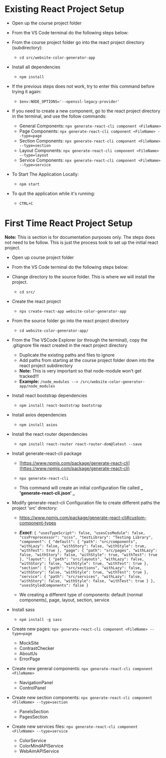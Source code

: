 # Existing React Project Setup

-   Open up the course project folder

-   From the VS Code terminal do the following steps below:

-   From the course project folder go into the react project directory (subdirectory):

    -   `cd src/website-color-generator-app`

-   Install all dependencies

    -   `npm install`

-   If the previous steps does not work, try to enter this command before trying it again:

    -   `$env:NODE_OPTIONS='--openssl-legacy-provider'`

-   If you need to create a new component, go to the react project directory in the terminal, and use the follow commands:

    -   General Components: `npx generate-react-cli component <FileName>`
    -   Page Components: `npx generate-react-cli component <FileName> --type=page`
    -   Section Components: `npx generate-react-cli component <FileName> --type=section`
    -   Layout Components: `npx generate-react-cli component <FileName> --type=layout`
    -   Service Components: `npx generate-react-cli component <FileName> --type=service`

-   To Start The Application Locally:

    -   `npm start`

-   To quit the application while it's running:

    -   `CTRL+C`

# First Time React Project Setup

**Note:** This is section is for documentation purposes only. The steps does not need to be follow. This is just the process took to set up the initial react project.

-   Open up course project folder

-   From the VS Code terminal do the following steps below:

-   Change directory to the source folder. This is where we will install the project.

    -   `cd src/`

-   Create the react project

    -   `npx create-react-app website-color-generator-app`

-   From the source folder go into the react project directory

    -   `cd website-color-generator-app/`

-   From the The VSCode Explorer (or through the terminal), copy the .gitignore file react created in the react project directory

    -   Duplicate the existing paths and files to ignore
    -   Add paths from starting at the course project folder down into the react project subdirectory
    -   **Note:** This is very important so that node-module won't get tracked!!!
    -   **Example:** `/node_modules --> /src/website-color-generator-app/node_modules`

-   Install react bootstrap dependencies

    -   `npm install react-bootstrap bootstrap`

-   Install axios dependencies

    -   `npm install axios`

-   Install the react router dependencies

    -   `npm install react-router react-router-dom@latest --save`

-   Install generate-react-cli package

    -   [https://www.npmjs.com/package/generate-react-cli](https://www.npmjs.com/package/generate-react-cli)

    -   `npx generate-react-cli`

    -   This command will create an initial configuration file called **_ 'generate-react-cli.json' _**

-   Modify generate-react-cli Configuration file to create different paths the project 'src' directory:

    -   https://www.npmjs.com/package/generate-react-cli#custom-component-types

    -   **_Exact_**: `{ "usesTypeScript": false, "usesCssModule": false, "cssPreprocessor": "scss", "testLibrary": "Testing Library", "component": { "default": { "path": "src/components", "withLazy": false, "withStory": false, "withStyle": true, "withTest": true }, "page": { "path": "src/pages", "withLazy": false, "withStory": false, "withStyle": true, "withTest": true }, "layout": { "path": "src/layouts", "withLazy": false, "withStory": false, "withStyle": true, "withTest": true }, "section": { "path": "src/sections", "withLazy": false, "withStory": false, "withStyle": true, "withTest": true }, "service": { "path": "src/services", "withLazy": false, "withStory": false, "withStyle": false, "withTest": true } }, "usesStyledComponents": false }`

    -   We creating a different type of components: default (normal components), page, layout, section, service

-   Install sass

    -   `npm install -g sass`

-   Create new pages: `npx generate-react-cli component <FileName> --type=page`

    -   MockSite
    -   ContrastChecker
    -   AboutUs
    -   ErrorPage

-   Create new general components: `npx generate-react-cli component <FileName>`

    -   NavigationPanel
    -   ControlPanel

-   Create new section components: `npx generate-react-cli component <FileName> --type=section`

    -   PanelsSection
    -   PagesSection

-   Create new services files: `npx generate-react-cli component <FileName> --type=service`
    -   ColorService
    -   ColorMindAPIService
    -   WebAimAPIService
